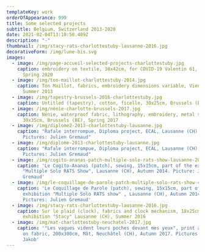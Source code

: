 ```yaml
---
templateKey: work
orderOfAppearance: 999
title: Some selected projects
subtitle: Belgium, Switzerland 2013-2020
date: 2021-02-04T13:10:50.409Z
description: "-"
thumbnail: /img/stacy-rats-charlottestuby-lausanne-2016.jpg
decorativeForm: /img/lune-bis.svg
images:
  - image: /img/page-accueil-selected-projects-charlottestuby.jpg
    caption: embroidery on textile, 30x42cm, for COVID-19 Valentin 61, Brussels,
      Spring 2020
  - image: /img/ton-maillot-charlottestuby-2014.jpg
    caption: Ton Maillot, fabrics, embroidery dimensions variable, Vienna (AT),
      Summer 2013
  - image: /img/tapestry-brussels-2016-charlottestuby.jpg
    caption: Untitled (tapestry), cotton, ficelle, 30x25cm, Brussels (BE), Autumn 2016
  - image: /img/nénie-charlotte-brussels-2017.jpg
    caption: Nénie, waterproof fabric, lithography, embroidery, metal stick,
      30x35cm, Brussels (BE), Spring 2017
  - image: /img/diplome2-2013-charlottestuby-lausanne.jpg
    caption: "Rafale interrompue, Diploma project, ECAL, Lausanne (CH), Spring 2013.
      Pictures: Julien Gremaud"
  - image: /img/diplome-2013-charlottestuby-lausanne.jpg
    caption: "Rafale interrompue, Diploma project, ECAL, Lausanne (CH), Spring 2013.
      Pictures: Julien Gremaud"
  - image: /img/cogito-ananas-patch-multiple-solo-rats-show-lausanne-2014-charlottestuby.jpg
    caption: 'Le Cogito-Ananas (patch), sewing, 15x15cm, part of the exhibtion
      "Multiple Solo RATS Show", Lausanne (CH), Autumn 2014. Picture: Julien
      Gremaud'
  - image: /img/le-coquillage-de-parole-patch-multiple-solo-rats-show-charlottestuby.jpg
    caption: 'Le Coquillage de Parole (patch), sewing, 15x15cm, part of the
      exhibition "Multiple Solo RATS show" , Lausanne (CH), Autumn 2014.
      Pictures: Julien Gremaud'
  - image: /img/stacy-rats-charlottestuby-lausanne-2016.jpg
    caption: Sur le plaid (clock), fabrics and clock mechanism, 18x25cm, part of the
      exhibition "Stacy" Lausanne (CH), Summer 2016
  - image: /img/mat-charlottestuby-neuchatel-2017.jpg
    caption: '"Les vagues vident leurs poches devant mes yeux", print and embroidery
      on fabric, 200x300cm, Mât, Neuchâtel (CH), Autumn 2017. Pictures: Martin
      Jakob'
---
```

